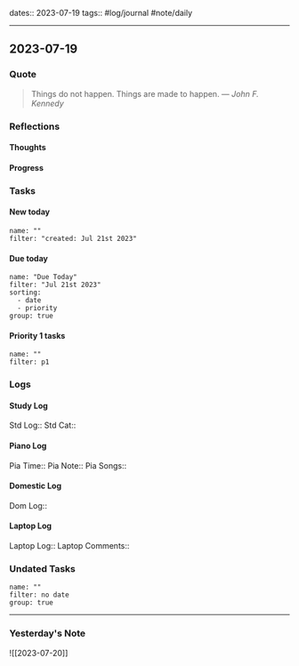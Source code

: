 dates:: 2023-07-19
tags:: #log/journal #note/daily 

---
## 2023-07-19

### Quote

> Things do not happen. Things are made to happen.
> — <cite>John F. Kennedy</cite>


### Reflections

#### Thoughts

#### Progress

### Tasks

#### New today


```todoist
name: ""
filter: "created: Jul 21st 2023"
```



#### Due today

```todoist
name: "Due Today"
filter: "Jul 21st 2023"
sorting: 
  - date
  - priority
group: true
```

#### Priority 1 tasks

```todoist
name: ""
filter: p1
```



### Logs

#### Study Log
Std Log:: 
Std Cat:: 

#### Piano Log

Pia Time:: 
Pia Note:: 
Pia Songs:: 

#### Domestic Log

Dom Log:: 

#### Laptop Log

Laptop Log:: 
Laptop Comments::

### Undated Tasks
```todoist
name: ""
filter: no date
group: true
```



---
### Yesterday's Note

![[2023-07-20]]


